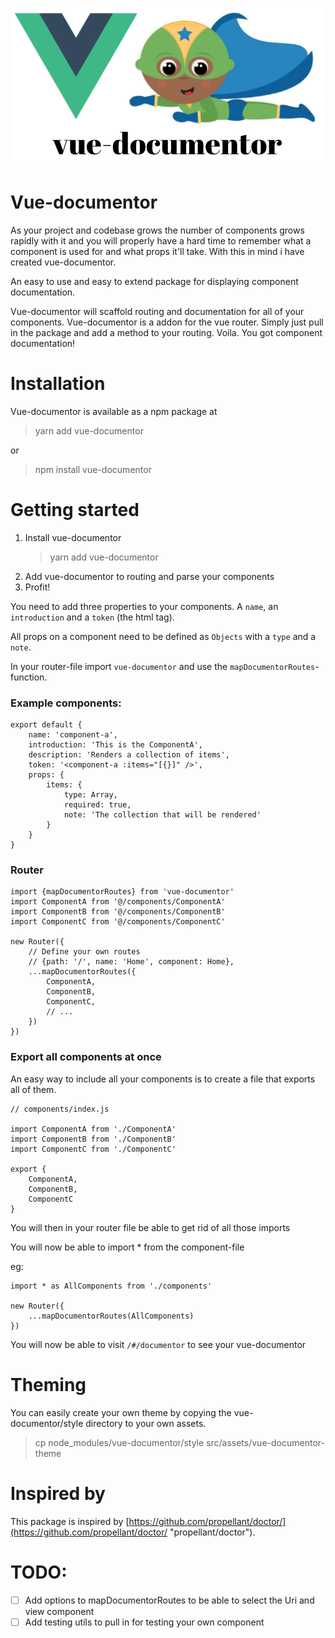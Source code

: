 ![Vue documentor](./assets/logo.png)

# Vue-documentor
As your project and codebase grows the number of components grows rapidly with it and you will properly have a hard time
to remember what a component is used for and what props it'll take. 
With this in mind i have created vue-documentor. 

An easy to use and easy to extend package for displaying component documentation.

Vue-documentor will scaffold routing and documentation for all of your components. 
Vue-documentor is a addon for the vue router. Simply just pull in the package and add a method to your routing. Voila. 
You got component documentation!


# Installation
Vue-documentor is available as a npm package at
> yarn add vue-documentor

or

> npm install vue-documentor


# Getting started

1. Install vue-documentor
    > yarn add vue-documentor
1. Add vue-documentor to routing and parse your components
1. Profit!


You need to add three properties to your components. A `name`, an `introduction` and a `token` (the html tag).

All props on a component need to be defined as `Objects` with a `type` and a `note`.

In your router-file import `vue-documentor` and use the `mapDocumentorRoutes`-function.

### Example components:

```
export default {
    name: 'component-a',
    introduction: 'This is the ComponentA',
    description: 'Renders a collection of items',
    token: '<component-a :items="[{}]" />',
    props: {
        items: {
            type: Array, 
            required: true, 
            note: 'The collection that will be rendered'
        }
    }
}
```

### Router

```
import {mapDocumentorRoutes} from 'vue-documentor' 
import ComponentA from '@/components/ComponentA'
import ComponentB from '@/components/ComponentB'
import ComponentC from '@/components/ComponentC'

new Router({
    // Define your own routes
    // {path: '/', name: 'Home', component: Home},
    ...mapDocumentorRoutes({
        ComponentA,
        ComponentB,
        ComponentC,
        // ...
    })
})
```

### Export all components at once

An easy way to include all your components is to create a file that exports all of them.

```
// components/index.js

import ComponentA from './ComponentA'
import ComponentB from './ComponentB'
import ComponentC from './ComponentC'

export {
    ComponentA,
    ComponentB,
    ComponentC
}
```

You will then in your router file be able to get rid of all those imports

You will now be able to import * from the component-file

eg:

```
import * as AllComponents from './components'

new Router({
    ...mapDocumentorRoutes(AllComponents)
})
```



You will now be able to visit `/#/documentor` to see your vue-documentor


# Theming
You can easily create your own theme by copying the vue-documentor/style directory to your own assets.

> cp node_modules/vue-documentor/style src/assets/vue-documentor-theme

# Inspired by
This package is inspired by [https://github.com/propellant/doctor/](https://github.com/propellant/doctor/ "propellant/doctor").

# TODO:
- [ ] Add options to mapDocumentorRoutes to be able to select the Uri and view component
- [ ] Add testing utils to pull in for testing your own component
